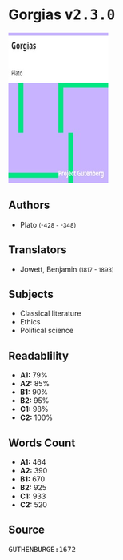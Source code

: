 # Gorgias <kbd>v2.3.0</kbd>

![](./cover.medium.jpg "")

## Authors


 - Plato <small>(-428 - -348)</small>

## Translators


 - Jowett, Benjamin <small>(1817 - 1893)</small>

## Subjects


 - Classical literature
 - Ethics
 - Political science

## Readablility


 - **A1:** 79%
 - **A2:** 85%
 - **B1:** 90%
 - **B2:** 95%
 - **C1:** 98%
 - **C2:** 100%

## Words Count


 - **A1:** 464
 - **A2:** 390
 - **B1:** 670
 - **B2:** 925
 - **C1:** 933
 - **C2:** 520

## Source


<kbd>GUTHENBURGE:1672</kbd>
